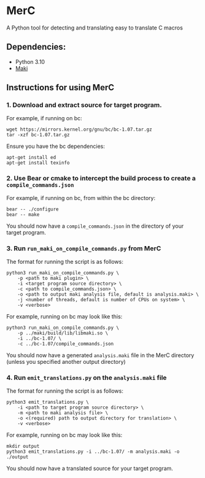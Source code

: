 # MerC

A Python tool for detecting and translating easy to translate C macros

## Dependencies:
- Python 3.10
- [Maki](https://github.com/appleseedlab/maki)

## Instructions for using MerC
### 1. Download and extract source for target program.

For example, if running on bc:
```
wget https://mirrors.kernel.org/gnu/bc/bc-1.07.tar.gz
tar -xzf bc-1.07.tar.gz
```
Ensure you have the bc dependencies:
```
apt-get install ed
apt-get install texinfo
```
### 2. Use Bear or cmake to intercept the build process to create a `compile_commands.json`

For example, if running on bc, from within the bc directory: 
```
bear -- ./configure
bear -- make
```

You should now have a `compile_commands.json` in the directory of your target program.

### 3. Run `run_maki_on_compile_commands.py` from MerC 

The format for running the script is as follows:

```
python3 run_maki_on_compile_commands.py \
    -p <path to maki plugin> \
    -i <target program source directory> \
    -c <path to compile_commands.json> \
    -o <path to output maki analysis file, default is analysis.maki> \
    -j <number of threads, default is number of CPUs on system> \
    -v <verbose>
``` 

  
For example, running on bc may look like this: 
```
python3 run_maki_on_compile_commands.py \
    -p ../maki/build/lib/libmaki.so \
    -i ../bc-1.07/ \
    -c ../bc-1.07/compile_commands.json
```

You should now have a generated `analysis.maki` file in the MerC directory (unless you specified another output directory) 

### 4. Run `emit_translations.py` on the `analysis.maki` file 

The format for running the script is as follows: 

```
python3 emit_translations.py \
    -i <path to target program source directory> \
    -m <path to maki analysis file> \
    -o <(required) path to output directory for translation> \
    -v <verbose>
```

For example, running on bc may look like this: 
```
mkdir output
python3 emit_translations.py -i ../bc-1.07/ -m analysis.maki -o ./output
```
You should now have a translated source for your target program.
